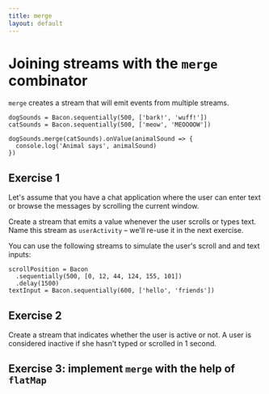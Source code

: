 ```yaml
---
title: merge
layout: default
---
```


# Joining streams with the `merge` combinator

`merge` creates a stream that will emit events from multiple streams.

    dogSounds = Bacon.sequentially(500, ['bark!', 'wuff!'])
    catSounds = Bacon.sequentially(500, ['meow', 'MEOOOOW'])

    dogSounds.merge(catSounds).onValue(animalSound => {
      console.log('Animal says', animalSound)
    })

## Exercise 1

Let's assume that you have a chat application where the user can enter text or
browse the messages by scrolling the current window.

Create a stream that emits a value whenever the user scrolls or types text. Name
this stream as `userActivity` – we'll re-use it in the next exercise.

You can use the following streams to simulate the user's scroll and and text
inputs:

    scrollPosition = Bacon
      .sequentially(500, [0, 12, 44, 124, 155, 101])
      .delay(1500)
    textInput = Bacon.sequentially(600, ['hello', 'friends'])

## Exercise 2

Create a stream that indicates whether the user is active or not. A user is
considered inactive if she hasn't typed or scrolled in 1 second.

## Exercise 3: implement `merge` with the help of `flatMap`
